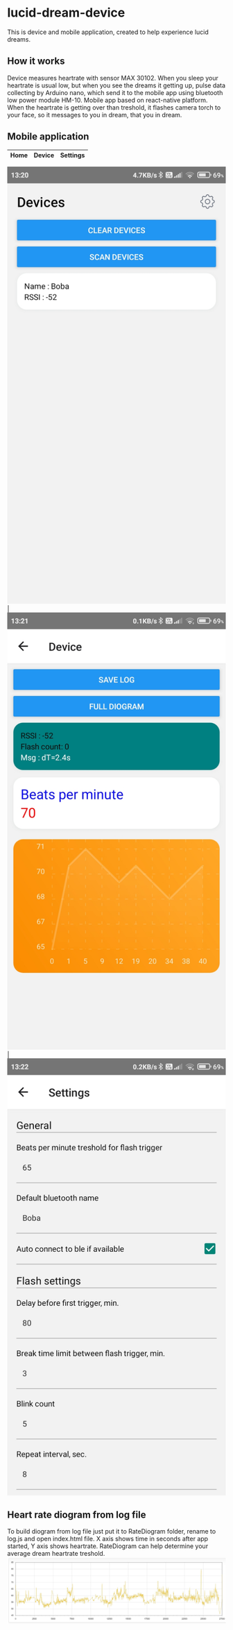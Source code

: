# lucid-dream-device
This is device and mobile application, created to help experience lucid dreams.

## How it works
Device measures heartrate with sensor MAX 30102. When you sleep your heartrate is usual low, but when you see the dreams it getting up, pulse data collecting by Arduino nano, which send it to the mobile app using bluetooth low power module HM-10. Mobile app based on react-native platform. When the heartrate is getting over than treshold, it flashes camera torch to your face, so it messages to you in dream, that you in dream.

## Mobile application
 Home | Device  | Settings
:-------------------------:|:-------------------------:|:-------------------------:
 ![](https://github.com/seag86/lucid-dream-device/blob/main/images/Screenshot_1.jpg) 
| ![](https://github.com/seag86/lucid-dream-device/blob/main/images/Screenshot_2.jpg)
| ![](https://github.com/seag86/lucid-dream-device/blob/main/images/Screenshot_3.jpg) 


## Heart rate diogram from log file
To build diogram from log file just put it to RateDiogram folder, rename to log.js and open index.html file. X axis shows time in seconds after app started, Y axis shows heartrate. RateDiogram can help determine your average dream heartrate treshold.
![RateDiogram script](https://github.com/seag86/lucid-dream-device/blob/main/RateDiogram/example_diogram.jpg)
